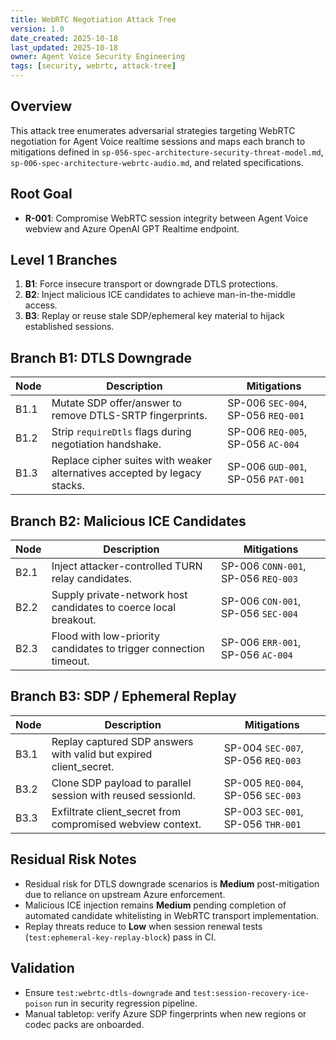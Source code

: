 ```yaml
---
title: WebRTC Negotiation Attack Tree
version: 1.0
date_created: 2025-10-18
last_updated: 2025-10-18
owner: Agent Voice Security Engineering
tags: [security, webrtc, attack-tree]
---
```


## Overview

This attack tree enumerates adversarial strategies targeting WebRTC negotiation for Agent Voice realtime sessions and maps each branch to mitigations defined in `sp-056-spec-architecture-security-threat-model.md`, `sp-006-spec-architecture-webrtc-audio.md`, and related specifications.

## Root Goal

- **R-001**: Compromise WebRTC session integrity between Agent Voice webview and Azure OpenAI GPT Realtime endpoint.

## Level 1 Branches

1. **B1**: Force insecure transport or downgrade DTLS protections.
2. **B2**: Inject malicious ICE candidates to achieve man-in-the-middle access.
3. **B3**: Replay or reuse stale SDP/ephemeral key material to hijack established sessions.

## Branch B1: DTLS Downgrade

| Node | Description | Mitigations |
|------|-------------|-------------|
| B1.1 | Mutate SDP offer/answer to remove DTLS-SRTP fingerprints. | SP-006 `SEC-004`, SP-056 `REQ-001` |
| B1.2 | Strip `requireDtls` flags during negotiation handshake. | SP-006 `REQ-005`, SP-056 `AC-004` |
| B1.3 | Replace cipher suites with weaker alternatives accepted by legacy stacks. | SP-006 `GUD-001`, SP-056 `PAT-001` |

## Branch B2: Malicious ICE Candidates

| Node | Description | Mitigations |
|------|-------------|-------------|
| B2.1 | Inject attacker-controlled TURN relay candidates. | SP-006 `CONN-001`, SP-056 `REQ-003` |
| B2.2 | Supply private-network host candidates to coerce local breakout. | SP-006 `CON-001`, SP-056 `SEC-004` |
| B2.3 | Flood with low-priority candidates to trigger connection timeout. | SP-006 `ERR-001`, SP-056 `AC-004` |

## Branch B3: SDP / Ephemeral Replay

| Node | Description | Mitigations |
|------|-------------|-------------|
| B3.1 | Replay captured SDP answers with valid but expired client_secret. | SP-004 `SEC-007`, SP-056 `REQ-003` |
| B3.2 | Clone SDP payload to parallel session with reused sessionId. | SP-005 `REQ-004`, SP-056 `SEC-003` |
| B3.3 | Exfiltrate client_secret from compromised webview context. | SP-003 `SEC-001`, SP-056 `THR-001` |

## Residual Risk Notes

- Residual risk for DTLS downgrade scenarios is **Medium** post-mitigation due to reliance on upstream Azure enforcement.
- Malicious ICE injection remains **Medium** pending completion of automated candidate whitelisting in WebRTC transport implementation.
- Replay threats reduce to **Low** when session renewal tests (`test:ephemeral-key-replay-block`) pass in CI.

## Validation

- Ensure `test:webrtc-dtls-downgrade` and `test:session-recovery-ice-poison` run in security regression pipeline.
- Manual tabletop: verify Azure SDP fingerprints when new regions or codec packs are onboarded.
